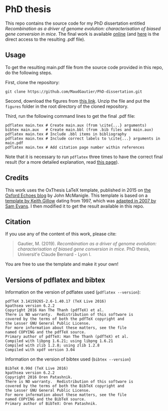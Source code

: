 PhD thesis
==========

This repo contains the source code for my PhD dissertation entitled *Recombination as a driver of genome evolution: characterisation of biased gene conversion in mice*. 
The final work is available [online](https://tel.archives-ouvertes.fr/tel-02435079) (and [here](https://tel.archives-ouvertes.fr/tel-02435079/document) is the direct access to the resulting .pdf file).




## Usage

To get the resulting main.pdf file from the source code provided in this repo, do the following steps.

First, clone the repository:
```
git clone https://github.com/MaudGautier/PhD-dissertation.git
```

Second, download the figures from [this link](https://drive.google.com/file/d/1IZKU3mR3yS3XeDWsDx0acAj7uOKOXZWc/view?usp=sharing).
Unzip the file and put the `figures` folder in the root directory of the cloned repository.


Third, run the following command lines to get the final .pdf file:
```
pdflatex main.tex # Create main.aux (from \cite{...} arguments)
bibtex main.aux   # Create main.bbl (from .bib files and main.aux)
pdflatex main.tex # Include .bbl items in bibliography 
pdflatex main.tex # Include correct labels to \cite{...} arguments in main.pdf
pdflatex main.tex # Add citation page number within references
```

Note that it is necessary to run `pdflatex` three times to have the correct final result (for a more detailed explanation, read [this page](https://tex.stackexchange.com/questions/53235/why-does-latex-bibtex-need-three-passes-to-clear-up-all-warnings)).




## Credits

This work uses the OxThesis LaTeX template, published in 2015 on [the Oxford Echoes blog](https://www.oxfordechoes.com/oxford-thesis-template/) by John McManigle.
This template is based on a [template by Keith Gillow](https://www.maths.ox.ac.uk/members/it/faqs/latex/thesis-class) dating from 1997, which was [adapted in 2007 by Sam Evans](http://evansresearch.org/2010/05/oxford-thesis-latex-template/).
I then modified it to get the result available in this repo.




## Citation

If you use any of the content of this work, please cite:

> Gautier, M. (2019). *Recombination as a driver of genome evolution: characterisation of biased gene conversion in mice.* PhD thesis, Universit\'e Claude Bernard - Lyon I.

You are free to use the template and make it your own!



## Versions of pdflatex and bibtex

Information on the version of pdflatex used (`pdflatex --version`):
```
pdfTeX 3.14159265-2.6-1.40.17 (TeX Live 2016)
kpathsea version 6.2.2
Copyright 2016 Han The Thanh (pdfTeX) et al.
There is NO warranty.  Redistribution of this software is
covered by the terms of both the pdfTeX copyright and
the Lesser GNU General Public License.
For more information about these matters, see the file
named COPYING and the pdfTeX source.
Primary author of pdfTeX: Han The Thanh (pdfTeX) et al.
Compiled with libpng 1.6.21; using libpng 1.6.21
Compiled with zlib 1.2.8; using zlib 1.2.8
Compiled with xpdf version 3.04
```

Information on the version of bibtex used (`bibtex --version`)
```
BibTeX 0.99d (TeX Live 2016)
kpathsea version 6.2.2
Copyright 2016 Oren Patashnik.
There is NO warranty.  Redistribution of this software is
covered by the terms of both the BibTeX copyright and
the Lesser GNU General Public License.
For more information about these matters, see the file
named COPYING and the BibTeX source.
Primary author of BibTeX: Oren Patashnik.
```


